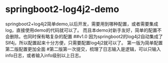 # springboot2-log4j2-demo
springboot2+log4j2简单demo,以后开发，需要用到哪种配置，或者需要集成log，直接使用demo的代码就可以了。
而且本demo对新手友好，简单的配置不会删除。也同时保有略复杂的配置
##v1.0 因为springboot2的log4j2自动集成了Slf4j，所以配置起来十分方便，只需要配置log4j2就可以了。
第一版为简单配置
第二版配置更加全面
#第二版第一次提交，梳理了日志输入是逻辑，可以只输入info日志，或者输入info级别以上日志。
